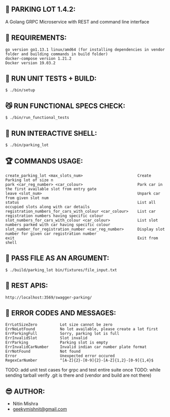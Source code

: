 ## 🚗 PARKING LOT 1.4.2:

A Golang GRPC Microservice with REST and command line interface

## 🦉 REQUIREMENTS:
```
go version go1.13.1 linux/amd64 (for installing dependencies in vendor folder and building commands in build folder)
docker-compose version 1.21.2
Docker version 19.03.2
```

## 🙈 RUN UNIT TESTS + BUILD:
```
$ ./bin/setup
```

## 😼 RUN FUNCTIONAL SPECS CHECK:
```
$ ./bin/run_functional_tests
```

## 🦄 RUN INTERACTIVE SHELL:
```
$ ./bin/parking_lot
```

## 🏆 COMMANDS USAGE:
```
create_parking_lot <max_slots_num>                        Create Parking lot of size n
park <car_reg_number> <car_colour>                        Park car in the first available slot from entry gate
leave <slot_num>                                          Unpark car from given slot num
status                                                    List all occupied slots along with car details
registration_numbers_for_cars_with_colour <car_colour>    List car registration numbers having specific colour
slot_numbers_for_cars_with_colour <car_colour>            List slot numbers parked with car having specific colour
slot_number_for_registration_number <car_reg_number>      Display slot number for given car registration number
exit                                                      Exit from shell
```

## 🐶 PASS FILE AS AN ARGUMENT:
```
$ ./build/parking_lot bin/fixtures/file_input.txt
```

## 🚀 REST APIS:
```
http://localhost:3569/swagger-parking/
```

## 🐞 ERROR CODES AND MESSAGES:
```
ErrLotSizeZero          Lot size cannot be zero
ErrNoLotFound           No lot available, please create a lot first
ErrParkingFull          Sorry, parking lot is full
ErrInvalidSlot          Slot invalid
ErrParking              Parking slot is empty
ErrInvalidCarNumber     Invalid indian car number plate format
ErrNotFound             Not found
Error                   Unexpected error occured
RegexCarNumber          ^[A-Z]{2}-[0-9]{2}-[A-Z]{1,2}-[0-9]{1,4}$
```

TODO: add unit test cases for grpc and test entire suite once
TODO: while sending tarball verify .git is there and (vendor and build are not there)

## 😎 AUTHOR:

- Nitin Mishra
- geekymishnit@gmail.com
